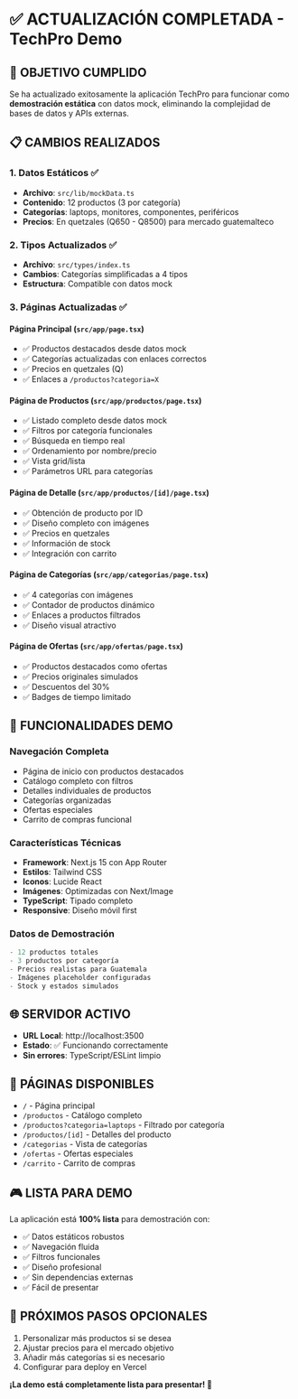 # ✅ ACTUALIZACIÓN COMPLETADA - TechPro Demo

## 🎯 OBJETIVO CUMPLIDO

Se ha actualizado exitosamente la aplicación TechPro para funcionar como **demostración estática** con datos mock, eliminando la complejidad de bases de datos y APIs externas.

## 📋 CAMBIOS REALIZADOS

### 1. **Datos Estáticos** ✅

- **Archivo**: `src/lib/mockData.ts`
- **Contenido**: 12 productos (3 por categoría)
- **Categorías**: laptops, monitores, componentes, periféricos
- **Precios**: En quetzales (Q650 - Q8500) para mercado guatemalteco

### 2. **Tipos Actualizados** ✅

- **Archivo**: `src/types/index.ts`
- **Cambios**: Categorías simplificadas a 4 tipos
- **Estructura**: Compatible con datos mock

### 3. **Páginas Actualizadas** ✅

#### **Página Principal** (`src/app/page.tsx`)

- ✅ Productos destacados desde datos mock
- ✅ Categorías actualizadas con enlaces correctos
- ✅ Precios en quetzales (Q)
- ✅ Enlaces a `/productos?categoria=X`

#### **Página de Productos** (`src/app/productos/page.tsx`)

- ✅ Listado completo desde datos mock
- ✅ Filtros por categoría funcionales
- ✅ Búsqueda en tiempo real
- ✅ Ordenamiento por nombre/precio
- ✅ Vista grid/lista
- ✅ Parámetros URL para categorías

#### **Página de Detalle** (`src/app/productos/[id]/page.tsx`)

- ✅ Obtención de producto por ID
- ✅ Diseño completo con imágenes
- ✅ Precios en quetzales
- ✅ Información de stock
- ✅ Integración con carrito

#### **Página de Categorías** (`src/app/categorias/page.tsx`)

- ✅ 4 categorías con imágenes
- ✅ Contador de productos dinámico
- ✅ Enlaces a productos filtrados
- ✅ Diseño visual atractivo

#### **Página de Ofertas** (`src/app/ofertas/page.tsx`)

- ✅ Productos destacados como ofertas
- ✅ Precios originales simulados
- ✅ Descuentos del 30%
- ✅ Badges de tiempo limitado

## 🚀 FUNCIONALIDADES DEMO

### **Navegación Completa**

- Página de inicio con productos destacados
- Catálogo completo con filtros
- Detalles individuales de productos
- Categorías organizadas
- Ofertas especiales
- Carrito de compras funcional

### **Características Técnicas**

- **Framework**: Next.js 15 con App Router
- **Estilos**: Tailwind CSS
- **Iconos**: Lucide React
- **Imágenes**: Optimizadas con Next/Image
- **TypeScript**: Tipado completo
- **Responsive**: Diseño móvil first

### **Datos de Demostración**

```typescript
- 12 productos totales
- 3 productos por categoría
- Precios realistas para Guatemala
- Imágenes placeholder configuradas
- Stock y estados simulados
```

## 🌐 SERVIDOR ACTIVO

- **URL Local**: http://localhost:3500
- **Estado**: ✅ Funcionando correctamente
- **Sin errores**: TypeScript/ESLint limpio

## 📱 PÁGINAS DISPONIBLES

- `/` - Página principal
- `/productos` - Catálogo completo
- `/productos?categoria=laptops` - Filtrado por categoría
- `/productos/[id]` - Detalles del producto
- `/categorias` - Vista de categorías
- `/ofertas` - Ofertas especiales
- `/carrito` - Carrito de compras

## 🎮 LISTA PARA DEMO

La aplicación está **100% lista** para demostración con:

- ✅ Datos estáticos robustos
- ✅ Navegación fluida
- ✅ Filtros funcionales
- ✅ Diseño profesional
- ✅ Sin dependencias externas
- ✅ Fácil de presentar

## 🔄 PRÓXIMOS PASOS OPCIONALES

1. Personalizar más productos si se desea
2. Ajustar precios para el mercado objetivo
3. Añadir más categorías si es necesario
4. Configurar para deploy en Vercel

**¡La demo está completamente lista para presentar! 🎉**
